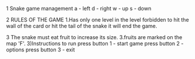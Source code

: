 1 Snake game management a - left d - right w - up s - down

2 RULES OF THE GAME 1.Has only one level in the level forbidden to hit the wall of the card or hit the tail of the snake it will end the game.

3 The snake must eat fruit to increase its size. 3.fruits are marked on the map 'F'.
3)Instructions to run press button 1 - start game press button 2 - options press button 3 - exit
